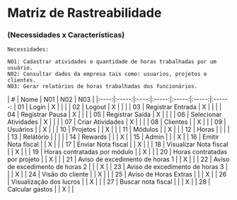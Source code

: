 # Matriz de Rastreabilidade
### (Necessidades x Características)

    Necessidades:

    N01: Cadastrar atividades e quantidade de horas trabalhadas por um usuário.
    N02: Consultar dados da empresa tais como: usuarios, projetos e clientes.
    N03: Gerar relatórios de horas trabalhadas dos funcionários.

| # | Nome | N01 | N02 | N03 |
|:----:|:-----:|:----:|:-----:|:-----:|:-----:|:------:
| 01 | Login | X | | |
| 02 | Logout | X | | |
| 03 | Registrar Entrada | X | | |
| 04 | Registrar Pausa | X | | |
| 05 | Registrar Saída | X | | |
| 06 | Selecionar Atividades | X | | |
| 07 | Criar Atividades | X | | |
| 08 | Clientes | | X | |
| 09 | Usuários  | | X | |
| 10 | Projetos | | X | |
| 11 | Módulos | | X | |
| 12 | Horas | | | |
| 13 | Relátório | | | |
| 14 | Rewards | | | X |
| 15 | Admin | | | X |
| 16 | Emitir Nota fiscal | | X | |
| 17 | Enviar Nota fiscal | | X | |
| 18 | Visualizar Nota fiscal | | X | |
| 19 | Horas contratadas por módulo | | X | |
| 20 | Horas contratadas por projeto | | X | |
| 21 | Aviso de excedimento de horas 1 | | X | |
| 22 | Aviso de excedimento de horas 2 | | | X |
| 23 | Aviso de excedimento de horas 3 | | | X |
| 24 | Visão do cliente | | X | |
| 25 | Aviso de Horas Extras | | | X |
| 26 | Visualização dos lucros | | X | |
| 27 | Buscar nota fiscal |  | | X |
| 28 | Calcular gastos | | X | |